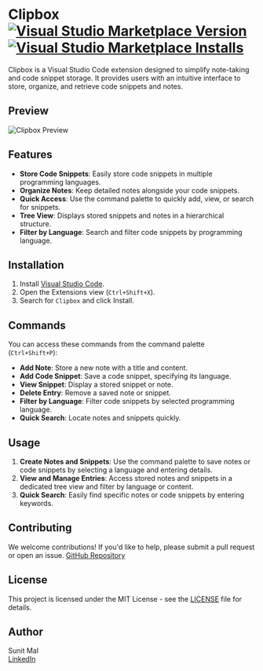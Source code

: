 # Clipbox [![Visual Studio Marketplace Version](https://img.shields.io/visual-studio-marketplace/v/SUNITMAL.clipbox?style=plastic&color=light%20green)](https://marketplace.visualstudio.com/items?itemName=SUNITMAL.clipbox) [![Visual Studio Marketplace Installs](https://img.shields.io/visual-studio-marketplace/i/SUNITMAL.clipbox?style=plastic&color=blue)](https://marketplace.visualstudio.com/items?itemName=SUNITMAL.clipbox)

Clipbox is a Visual Studio Code extension designed to simplify note-taking and code snippet storage. It provides users with an intuitive interface to store, organize, and retrieve code snippets and notes.

## Preview

![Clipbox Preview](https://github.com/user-attachments/assets/clipbox-preview.png)

## Features

- **Store Code Snippets**: Easily store code snippets in multiple programming languages.
- **Organize Notes**: Keep detailed notes alongside your code snippets.
- **Quick Access**: Use the command palette to quickly add, view, or search for snippets.
- **Tree View**: Displays stored snippets and notes in a hierarchical structure.
- **Filter by Language**: Search and filter code snippets by programming language.

## Installation

1. Install [Visual Studio Code](https://code.visualstudio.com/).
2. Open the Extensions view (`Ctrl+Shift+X`).
3. Search for `Clipbox` and click Install.

## Commands

You can access these commands from the command palette (`Ctrl+Shift+P`):

- **Add Note**: Store a new note with a title and content.
- **Add Code Snippet**: Save a code snippet, specifying its language.
- **View Snippet**: Display a stored snippet or note.
- **Delete Entry**: Remove a saved note or snippet.
- **Filter by Language**: Filter code snippets by selected programming language.
- **Quick Search**: Locate notes and snippets quickly.

## Usage

1. **Create Notes and Snippets**: Use the command palette to save notes or code snippets by selecting a language and entering details.
2. **View and Manage Entries**: Access stored notes and snippets in a dedicated tree view and filter by language or content.
3. **Quick Search**: Easily find specific notes or code snippets by entering keywords.

## Contributing

We welcome contributions! If you'd like to help, please submit a pull request or open an issue.
[GitHub Repository](https://github.com/sunit-mal/clipbox.git)

## License

This project is licensed under the MIT License - see the [LICENSE](https://github.com/sunit-mal/clipbox/blob/main/LICENSE) file for details.

## Author

Sunit Mal  
[LinkedIn](https://www.linkedin.com/in/sunit-mal/)